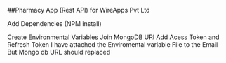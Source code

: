 ##Pharmacy App (Rest API)
for WireApps Pvt Ltd

Add Dependencies (NPM install)

Create Environmental Variables 
Join MongoDB URl
Add Acess Token and Refresh Token
I have attached the Enviromental variable File to the Email But Mongo db URL should replaced
